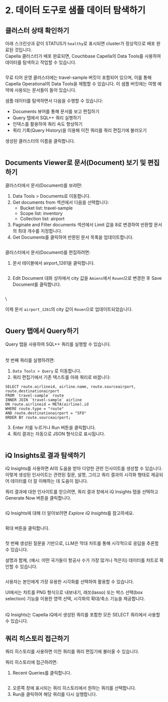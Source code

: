 # 2. 데이터 도구로 샘플 데이터 탐색하기

## 클러스터 상태 확인하기

아래 스크린샷과 같이 STATUS가 `healthy`로 표시되면 cluster가 정상적으로 배포 완료된 것입니다.\
Capella 클러스터가 배포 완료되면, Couchbase Capella의 Data Tools를 사용하여 데이터를 탐색하고 작업할 수 있습니다.

<figure><img src="../.gitbook/assets/image (14).png" alt=""><figcaption></figcaption></figure>

무료 티어 운영 클러스터에는 travel-sample 버킷이 포함되어 있으며, 이를 통해 Capella Operational의 Data Tools을 체험할 수 있습니다. 이 샘플 버킷에는 여행 예약에 사용되는 문서들이 들어 있습니다.



샘플 데이터를 탐색하면서 다음을 수행할 수 있습니다:

* Documents 뷰어를 통해 문서를 보고 편집하기
* Query 탭에서 SQL++ 쿼리 실행하기
* 인덱스를 활용하여 쿼리 속도 향상하기
* 쿼리 기록(Query History)을 이용해 이전 쿼리를 쿼리 편집기에 불러오기





생성된 클러스터의 이름을 클릭합니다.

<figure><img src="../.gitbook/assets/image (9).png" alt=""><figcaption></figcaption></figure>







## Documents Viewer로 문서(Document) 보기 및 편집하기

클러스터에서 문서(Document)를 보랴먄:

1. Data Tools > Documents로 이동합니다.
2. Get documents from 섹션에서 다음을 선택합니다:
   * Bucket list: travel-sample
   * Scope list: inventory
   * Collection list: airport
3. Paginate and Filter documents 섹션에서 Limit 값을 8로 변경하여 반환할 문서의 최대 개수를 지정합니다.
4. Get Documents를 클릭하여 반환된 문서 목록을 업데이트합니다.

<figure><img src="../.gitbook/assets/image (10).png" alt=""><figcaption></figcaption></figure>



클러스터에서 문서(Document)를 편집하려면:

1. 문서 테이블에서 airport\_1261을 클릭합니다.

<figure><img src="../.gitbook/assets/image (11).png" alt=""><figcaption></figcaption></figure>



2. Edit Document 대화 상자에서 city 값을 `Amiens`에서 `Rouen`으로 변경한 후 Save Document를 클릭합니다.

<figure><img src="../.gitbook/assets/image (12).png" alt=""><figcaption></figcaption></figure>

\


이제 문서 `airport_1261`의 city 값이 `Rouen`으로 업데이트되었습니다.&#x20;

<figure><img src="../.gitbook/assets/image (13).png" alt=""><figcaption></figcaption></figure>



## Query 탭에서 Query하기 <a href="#first-query" id="first-query"></a>

Query 탭을 사용하여 SQL++ 쿼리를 실행할 수 있습니다.

\
첫 번째 쿼리를 실행하려면:

1. `Data Tools > Query` 로 이동합니다.
2. 쿼리 편집기에서 기존 텍스트를 아래 쿼리로 바꿉니다:

```n1ql
SELECT route.airlineid, airline.name, route.sourceairport, route.destinationairport
FROM `travel-sample` route
INNER JOIN `travel-sample` airline
ON route.airlineid = META(airline).id
WHERE route.type = "route"
AND route.destinationairport = "SFO"
ORDER BY route.sourceairport;
```



3. Enter 키를 누르거나 Run 버튼을 클릭합니다.
4. 쿼리 결과는 자동으로 JSON 형식으로 표시됩니다.

<figure><img src="../.gitbook/assets/image (23).png" alt=""><figcaption></figcaption></figure>





## iQ Insights로 결과 탐색하기

iQ Insights를 사용하면 AI의 도움을 받아 다양한 관련 인사이트를 생성할 수 있습니다. 이렇게 생성된 인사이트는 관련된 질문, 설명, 그리고 쿼리 결과의 시각화 형태로 제공되어 데이터를 더 잘 이해하는 데 도움이 됩니다.

쿼리 결과에 대한 인사이트를 얻으려면, 쿼리 결과 창에서 iQ Insights 탭을 선택하고 Generate Now 버튼을 클릭합니다.

<figure><img src="../.gitbook/assets/image (4) (1).png" alt=""><figcaption></figcaption></figure>



iQ Insights에 대해 더 알아보려면 _Explore iQ Insight&#x73;_&#xB97C; 참고하세요.



<figure><img src="../.gitbook/assets/image (5).png" alt=""><figcaption></figcaption></figure>



확대 버튼을 클릭합니다.

<figure><img src="../.gitbook/assets/image (6).png" alt=""><figcaption></figcaption></figure>



첫 번째 생성된 질문을 기반으로, LLM은 막대 차트를 통해 시각적으로 응답을 추론할 수 있습니다.

설명과 함께, (예시: 어떤 국가들이 항공사 수가 가장 많거나 적은지) 데이터를 챠트로 확인할 수 있습니다.

<figure><img src="../.gitbook/assets/image (8).png" alt=""><figcaption></figcaption></figure>



사용자는 본인에게 가장 유용한 시각화를 선택하여 활용할 수 있습니다.

UI에서는 차트를 PNG 형식으로 내보내기, 래쏘(lasso) 또는 박스 선택(box selection) 기능을 이용한 영역 선택, 시각화의 확대/축소 기능을 제공합니다.

\
iQ Insights는 Capella iQ에서 생성된 쿼리를 포함한 모든 SELECT 쿼리에서 사용할 수 있습니다.







## 쿼리 히스토리 접근하기

쿼리 히스토리를 사용하면 이전 쿼리를 쿼리 편집기에 불러올 수 있습니다.



쿼리 히스토리에 접근하려면:

1. Recent Queries를 클릭합니다.

<figure><img src="../.gitbook/assets/image (2) (1) (1) (1) (1) (1) (1).png" alt=""><figcaption></figcaption></figure>



2. 오른쪽 창에 표시되는 쿼리 히스토리에서 원하는 쿼리를 선택합니다.
3. Run을 클릭하여 해당 쿼리를 다시 실행합니다.

<figure><img src="../.gitbook/assets/image (3) (1) (1) (1).png" alt=""><figcaption></figcaption></figure>



